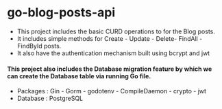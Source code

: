 # go-blog-posts-api
* This project includes the basic CURD operations to for the Blog posts.<br>
* It includes simple methods for Create - Update - Delete- FindAll - FindById posts.<br>
* It also have the authentication mechanism built using bcrypt and jwt
#### This project also includes the Database migration feature by which we can create the Database table via running Go file.<br>
* Packages : Gin - Gorm - godotenv - CompileDaemon - crypto - jwt
* Database : PostgreSQL
